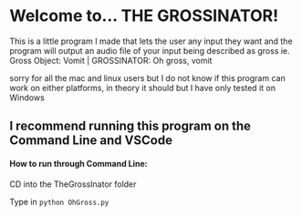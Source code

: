 # Welcome to... THE GROSSINATOR!


This is a little program I made that lets the user any input they want and the program will output an audio file of your input being described as gross ie. Gross Object: Vomit | GROSSINATOR: Oh gross, vomit

sorry for all the mac and linux users but I do not know if this program can work on either platforms, in theory it should but I have only tested it on Windows

## I recommend running this program on the Command Line and VSCode

#### How to run through Command Line:
CD into the TheGrossInator folder

Type in ```python OhGross.py```
